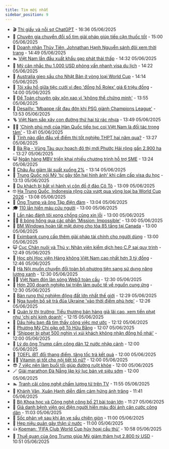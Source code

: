 ```yaml
---
title: Tim mới nhất
sidebar_position: 9
---
```


<!-- vnexpress-tin-moi-nhat:START -->
- 🎬 [Thi giấy và nỗi sợ ChatGPT](https://vnexpress.net/thi-giay-va-noi-so-chatgpt-4895142.html) - 16:36 05/06/2025
- 🐎 [Chuyên gia chuyển đổi số tìm giải pháp giúp tiếp cận thuốc tốt](https://vnexpress.net/chuyen-gia-chuyen-doi-so-tim-giai-phap-giup-tiep-can-thuoc-tot-4895055.html) - 15:00 05/06/2025
- 🦍 [Doanh nhân Thủy Tiên, Johnathan Hạnh Nguyễn sánh đôi xem thời trang](https://vnexpress.net/doanh-nhan-thuy-tien-johnathan-hanh-nguyen-sanh-doi-xem-thoi-trang-4895119.html) - 14:49 05/06/2025
- 🏊 [Việt Nam lần đầu xuất khẩu gạo phát thải thấp](https://vnexpress.net/viet-nam-lan-dau-xuat-khau-gao-phat-thai-thap-4895068.html) - 14:32 05/06/2025
- 🎊 [Mỹ cân nhắc thu 1.000 USD phỏng vấn nhanh visa du lịch](https://vnexpress.net/my-can-nhac-thu-1-000-usd-phong-van-nhanh-visa-du-lich-4895091.html) - 14:22 05/06/2025
- 🎃 [Australia gieo sầu cho Nhật Bản ở vòng loại World Cup](https://vnexpress.net/australia-gieo-sau-cho-nhat-ban-o-vong-loai-world-cup-4895118.html) - 14:14 05/06/2025
- 🧰 [Tôi xấu hổ giữa tiệc cưới vì đeo &#39;đồng hồ Rolex&#39; giá 6 triệu đồng](https://vnexpress.net/thanh-tra-hang-gia-dong-ho-rolex-gia-6-trieu-4895035.html) - 14:00 05/06/2025
- 🔭 [Đề Toán chuyên gây xôn xao vì &#39;không thể chứng minh&#39;](https://vnexpress.net/de-toan-chuyen-vinh-phuc-gay-xon-xao-vi-khong-the-chung-minh-4894924.html) - 13:55 05/06/2025
- 🫶 [Desailly: &#39;Mbappe rất đau đớn khi PSG giành Champions League&#39;](https://vnexpress.net/desailly-mbappe-rat-dau-don-khi-psg-gianh-champions-league-4894989.html) - 13:53 05/06/2025
- 🪜 [Việt Nam sắp xây con đường thứ hai từ rác nhựa](https://vnexpress.net/viet-nam-sap-xay-con-duong-thu-hai-tu-rac-nhua-4895089.html) - 13:49 05/06/2025
- 👨‍🏫 [&#39;Chính phủ mới của Hàn Quốc tiếp tục coi Việt Nam là đối tác trọng tâm&#39;](https://vnexpress.net/chinh-phu-moi-cua-han-quoc-tiep-tuc-coi-viet-nam-la-doi-tac-trong-tam-4895095.html) - 13:41 05/06/2025
- 🎊 [Tỉnh nào dẫn đầu về điểm thi tốt nghiệp THPT hai năm qua?](https://vnexpress.net/tinh-nao-dan-dau-ve-diem-thi-tot-nghiep-thpt-hai-nam-qua-4895079.html) - 13:27 05/06/2025
- 🎊 [Bà Rịa - Vũng Tàu quy hoạch đô thị mới Phước Hải rộng gần 2.900 ha](https://vnexpress.net/ba-ria-vung-tau-quy-hoach-do-thi-moi-phuoc-hai-rong-gan-2-900-ha-4895014.html) - 13:27 05/06/2025
- 😺 [Ngân hàng MBV triển khai nhiều chương trình hỗ trợ SME](https://vnexpress.net/ngan-hang-mbv-trien-khai-nhieu-chuong-trinh-ho-tro-sme-4895105.html) - 13:24 05/06/2025
- 🐘 [Châu Âu giảm lãi suất xuống 2%](https://vnexpress.net/chau-au-giam-lai-suat-xuong-2-4895098.html) - 13:14 05/06/2025
- 🌁 [Trung Quốc nói Mỹ &#39;tự gây tổn hại hình ảnh&#39; khi cấm cấp visa du học](https://vnexpress.net/trung-quoc-noi-my-tu-gay-ton-hai-hinh-anh-khi-cam-cap-visa-du-hoc-4895087.html) - 13:13 05/06/2025
- 🐲 [Du khách bị bắt vì hành vi côn đồ ở đảo Cô Tô](https://vnexpress.net/du-khach-bi-bat-vi-hanh-vi-con-do-o-dao-co-to-4895107.html) - 13:09 05/06/2025
- 🤓 [Hạ Trung Quốc, Indonesia rộng cửa vượt qua vòng loại ba World Cup 2026](https://vnexpress.net/indonesia-v-trung-quoc-4895101.html) - 13:08 05/06/2025
- 💪 [Ông Trump và ông Tập điện đàm](https://vnexpress.net/ong-trump-va-ong-tap-dien-dam-4895111.html) - 13:04 05/06/2025
- 🎓 [110 lần hiến máu cứu người](https://vnexpress.net/110-lan-hien-mau-cuu-nguoi-4894928.html) - 13:00 05/06/2025
- 🫣 [Lần nào đánh tôi xong chồng cũng xin lỗi](https://vnexpress.net/lan-nao-danh-toi-xong-chong-cung-xin-loi-4894706.html) - 13:00 05/06/2025
- 🧑‍💻 [8 bóng hồng qua các phần &#39;Mission: Impossible&#39;](https://vnexpress.net/8-bong-hong-qua-cac-phan-mission-impossible-4894369.html) - 13:00 05/06/2025
- 🐲 [BM Windows hoàn tất mặt dựng cho tòa 85 tầng tại Canada](https://vnexpress.net/bm-windows-hoan-tat-mat-dung-cho-toa-85-tang-tai-canada-4895099.html) - 13:00 05/06/2025
- 🌝 [Eximbank cung cấp thêm giải pháp tài chính cho người dùng](https://vnexpress.net/eximbank-cung-cap-them-giai-phap-tai-chinh-cho-nguoi-dung-4895067.html) - 13:00 05/06/2025
- 😺 [Cục Chăn nuôi và Thú y: Nhân viên kiểm dịch heo C.P sai quy trình](https://vnexpress.net/cuc-chan-nuoi-va-thu-y-nhan-vien-kiem-dich-heo-c-p-sai-quy-trinh-4895086.html) - 12:49 05/06/2025
- 🐎 [Học phí Học viện Hàng không Việt Nam cao nhất hơn 3 tỷ đồng](https://vnexpress.net/hoc-phi-hoc-vien-hang-khong-viet-nam-cao-nhat-hon-3-ty-dong-4894940.html) - 12:46 05/06/2025
- 🎡 [Hà Nội muốn chuyển đổi toàn bộ phương tiện sang sử dụng năng lượng xanh](https://vnexpress.net/ha-noi-muon-chuyen-doi-toan-bo-phuong-tien-sang-su-dung-nang-luong-xanh-4894961.html) - 12:30 05/06/2025
- 👨‍🏫 [Việt Nam đón làn sóng Web3 toàn cầu](https://vnexpress.net/viet-nam-don-lan-song-web3-toan-cau-4895061.html) - 12:30 05/06/2025
- 🦆 [Hơn 200 doanh nghiệp tại triển lãm quốc tế về nguồn cung ứng](https://vnexpress.net/hon-200-doanh-nghiep-tai-trien-lam-quoc-te-ve-nguon-cung-ung-4894832.html) - 12:30 05/06/2025
- 🚦 [Bàn rung thử nghiệm động đất lớn nhất thế giới](https://vnexpress.net/ban-rung-thu-nghiem-dong-dat-lon-nhat-the-gioi-4894794.html) - 12:29 05/06/2025
- 💫 [Nga tuyên bố sẽ trả đũa Ukraine &#39;vào thời điểm phù hợp&#39;](https://vnexpress.net/nga-tuyen-bo-se-tra-dua-ukraine-vao-thoi-diem-phu-hop-4895054.html) - 12:26 05/06/2025
- 🎉 [Quản lý thị trường: Tiểu thương bán hàng giả lãi cao, xem tiền phạt như &#39;chi phí kinh doanh&#39;](https://vnexpress.net/quan-ly-thi-truong-tieu-thuong-ban-hang-gia-lai-cao-xem-tien-phat-nhu-chi-phi-kinh-doanh-4895069.html) - 12:15 05/06/2025
- 🌋 [Dấu hiệu bạn đã tìm thấy công việc mơ ước](https://vnexpress.net/dau-hieu-ban-da-tim-thay-cong-viec-mo-uoc-4894781.html) - 12:12 05/06/2025
- 🤖 [Phương Mỹ Chi gặp gỡ Tô Hữu Bằng](https://vnexpress.net/phuong-my-chi-gap-go-to-huu-bang-4895060.html) - 12:07 05/06/2025
- 🦏 [&#39;Shipper bị phạt 500 nghìn vì xúi khách không nhận đồng hồ nhái&#39;](https://vnexpress.net/ban-hang-gia-hang-nhai-bi-phat-nhu-the-nao-vi-sao-nhieu-nguoi-mua-hang-gia-4895021.html) - 12:00 05/06/2025
- 🦩 [Lý do ông Trump cấm công dân 12 nước nhập cảnh](https://vnexpress.net/ly-do-ong-trump-cam-cong-dan-12-nuoc-nhap-canh-4894691.html) - 12:00 05/06/2025
- 👺 [TOEFL iBT đổi thang điểm, tăng tốc trả kết quả](https://vnexpress.net/toefl-ibt-doi-thang-diem-tang-toc-tra-ket-qua-4895058.html) - 12:00 05/06/2025
- 🧑‍🏫 [Vitamin gì tốt cho nội tiết tố nữ?](https://vnexpress.net/vitamin-gi-tot-cho-noi-tiet-to-nu-4894986.html) - 12:00 05/06/2025
- 😎 [7 việc nên làm buổi tối giúp đường ruột khỏe](https://vnexpress.net/7-viec-nen-lam-buoi-toi-giup-duong-ruot-khoe-4894931.html) - 12:00 05/06/2025
- 🪄 [Giải marathon Đà Nẵng lập kỷ lục bán vé siêu sớm](https://vnexpress.net/giai-marathon-da-nang-lap-ky-luc-ban-ve-sieu-som-4894930.html) - 12:00 05/06/2025
- 🏊 [Tranh cãi công nghệ chấm lượng tử trên TV](https://vnexpress.net/tranh-cai-cong-nghe-cham-luong-tu-tren-tv-4893610.html) - 11:55 05/06/2025
- 💃 [Khánh Vân, Xuân Hạnh diễn đầm cảm hứng ánh trăng](https://vnexpress.net/khanh-van-xuan-hanh-dien-dam-cam-hung-anh-trang-4895062.html) - 11:41 05/06/2025
- 🦆 [Bộ Khoa học và Công nghệ công bố 21 bài toán lớn](https://vnexpress.net/bo-khoa-hoc-va-cong-nghe-cong-bo-21-bai-toan-lon-4895071.html) - 11:27 05/06/2025
- 🎊 [Giả danh bệnh viện gọi điện người hiến máu đòi ảnh căn cước công dân](https://vnexpress.net/gia-danh-benh-vien-goi-dien-nguoi-hien-mau-doi-anh-can-cuoc-cong-dan-4894996.html) - 11:03 05/06/2025
- 👺 [Sốc phản vệ sau khi ăn ve sầu chiên giòn](https://vnexpress.net/soc-phan-ve-sau-khi-an-ve-sau-chien-gion-4894960.html) - 11:00 05/06/2025
- 🎡 [Hẹp niệu quản gây thận ứ nước](https://vnexpress.net/hep-nieu-quan-gay-than-u-nuoc-4894968.html) - 11:00 05/06/2025
- 👍 [Koeman: &#39;FIFA Club World Cup hủy hoại cầu thủ&#39;](https://vnexpress.net/koeman-fifa-club-world-cup-huy-hoai-cau-thu-4894406.html) - 10:58 05/06/2025
- 🐎 [Thuế quan của ông Trump giúp Mỹ giảm thâm hụt 2.800 tỷ USD](https://vnexpress.net/thue-quan-cua-ong-trump-giup-my-giam-tham-hut-2-800-ty-usd-4895009.html) - 10:51 05/06/2025<!-- vnexpress-tin-moi-nhat:END -->

